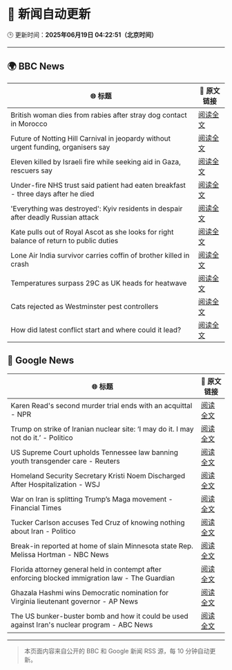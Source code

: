# 🧠 新闻自动更新

🕒 更新时间：**2025年06月19日 04:22:51（北京时间）**

---

## 🌍 BBC News

| 🌐 标题 | 🔗 原文链接 |
|--------|-------------|
| British woman dies from rabies after stray dog contact in Morocco | [阅读全文](https://www.bbc.com/news/articles/c98wyllp170o) |
| Future of Notting Hill Carnival in jeopardy without urgent funding, organisers say | [阅读全文](https://www.bbc.com/news/articles/cq8zxk083qko) |
| Eleven killed by Israeli fire while seeking aid in Gaza, rescuers say | [阅读全文](https://www.bbc.com/news/articles/c7841705x18o) |
| Under-fire NHS trust said patient had eaten breakfast - three days after he died | [阅读全文](https://www.bbc.com/news/articles/cly2r0x9xwlo) |
| 'Everything was destroyed': Kyiv residents in despair after deadly Russian attack | [阅读全文](https://www.bbc.com/news/articles/c98j1y70e95o) |
| Kate pulls out of Royal Ascot as she looks for right balance of return to public duties | [阅读全文](https://www.bbc.com/news/articles/cjrl34rvdxdo) |
| Lone Air India survivor carries coffin of brother killed in crash | [阅读全文](https://www.bbc.com/news/articles/cvg8591rpjyo) |
| Temperatures surpass 29C as UK heads for heatwave | [阅读全文](https://www.bbc.com/news/articles/c8d6jmmdq5go) |
| Cats rejected as Westminster pest controllers | [阅读全文](https://www.bbc.com/news/articles/cqjqrddnldgo) |
| How did latest conflict start and where could it lead? | [阅读全文](https://www.bbc.com/news/articles/cdj9vj8glg2o) |

## 📰 Google News

| 🌐 标题 | 🔗 原文链接 |
|--------|-------------|
| Karen Read's second murder trial ends with an acquittal - NPR | [阅读全文](https://news.google.com/rss/articles/CBMilAFBVV95cUxPUWRzYmJfc1lpMWZQYUdQR0t0YTRmbE9lZ3hKaGZ5MTlMM0NaeXNlaWRtZUUwc2hCOVN0LWVBZmFueGhTWlF3d0R0dkROa0wwbm9ibUROY3RSQjZkamo5Um9MVW82dTZ3YTJOQ0RQdGZzeUdVUGRQMUJNUTRDQzhCbHhybVRVa0dDdkFrai1PS2tGSVgy?oc=5) |
| Trump on strike of Iranian nuclear site: ‘I may do it. I may not do it.’ - Politico | [阅读全文](https://news.google.com/rss/articles/CBMie0FVX3lxTE9nRDE5TU51aGQydzgyWk1NVzhmTDFreFFPQ3lOQXMtV1B3WTlxMFRYeFpCRko5Yi1RX0lxeVB2RUxmTllVWmRheFRGaldrVVVOb3lVWVd1YmVUUlUwLUY4RmdSQXJpVUdxRFRWY0RLUHRzd19YSUtQa0UwOA?oc=5) |
| US Supreme Court upholds Tennessee law banning youth transgender care - Reuters | [阅读全文](https://news.google.com/rss/articles/CBMisgFBVV95cUxORElVazRzY3RmZjZ2UFpGRUNwOXBtYkg5ZmY3OE1PVk01M2RHcTRieEw2QWRhSnprX3FldVdjRU5qM3JzeXlKOE5BbjNhS1JRTXZKX0JSd0oxdVFmNEVUSGVGekVjUVJ1dEh1dlFXOXZrdHJSeHpIaEpXaFRlbVVCdHBtY0diQlpwNURVZGx1V2ZkRTlhc3F2Zm1VeUlRVUM4dUtrR0JhT250QzU0Y2JPeWNR?oc=5) |
| Homeland Security Secretary Kristi Noem Discharged After Hospitalization - WSJ | [阅读全文](https://news.google.com/rss/articles/CBMikwFBVV95cUxOcVljQVlmRDZPZ1d3X3Zuak5ETFZmSTFIbVFJSWJuaFluc3A3QThraHVfX1AtX0MtbkNWUzhHYmNPSHV6Ym1RRjZPdm1JYlAtYWpRQWpnRHZvcFVaZklqMW9oRXpMREVFanJxdDBwQUp4WEdwNm1PTXpiVE1wYWg2ZVY5azBxdHBBTWQ4UkxqS2xBM2s?oc=5) |
| War on Iran is splitting Trump’s Maga movement - Financial Times | [阅读全文](https://news.google.com/rss/articles/CBMicEFVX3lxTFBCSjJfbFJnaDdDUy0za1M4R3h1a1ZMU3VFcUxfaG5KYVRpWEhSMmNZX0JNN042YktacjdNUFVjQzhDQTY2S1VrdVQ3S3ZXbW9HanJ6LWozcWpOb3lkcTJsVnhKLThhRnk0ZURwc1BIdVQ?oc=5) |
| Tucker Carlson accuses Ted Cruz of knowing nothing about Iran - Politico | [阅读全文](https://news.google.com/rss/articles/CBMihgFBVV95cUxPcTlaOEloTVNIQ2tHb0s2V3h4STJFeGtMMFA0RkFqVWFTSVhqT3YzOWFDejhYVHRUWC1NTUo3S3BlMWN6U1pNenlxMjdUY2U5YVVEOGJCaXJFZHF0bkZIWVF1bUFCNGNSeFVtYnZVVUJWd1lnUmUzY01lYWlVZFIxU3lONDg0dw?oc=5) |
| Break-in reported at home of slain Minnesota state Rep. Melissa Hortman - NBC News | [阅读全文](https://news.google.com/rss/articles/CBMirgFBVV95cUxNUFQtU0F4eTJaV1NfVV95WUJZMTNRMWZ4d0duX1RUUVlCTzczR0wxeVBxU19UYldwT3IzTVgzNElhbkJDakdzd3RmMjBIU2FvanB2UXJrV0VLZmtWOU53SThVUXpUM0N1NGdGbHl2RDE4akhVT3o3LUJRdmxIckxpM3ZwcGlUU0VCQ3FHVThxT3o3R0FZeWpLZVRVWW80dzZ1QnN6em9JVGNFX3o0TXfSAVZBVV95cUxNakpnbXJ5b2tEeDU5OUF6ME5PbmR4d3FwaV9XenhSaFhQNTBGLWhCcVhWNlU0a2hfeUQ0RTdta0NMSmhUWUZjQUpReDVuNW5oMkhvTnhvUQ?oc=5) |
| Florida attorney general held in contempt after enforcing blocked immigration law - The Guardian | [阅读全文](https://news.google.com/rss/articles/CBMiowFBVV95cUxPZXdvV1BoSnMzVlA4d19RblFmWTZiNUFyRXhrcE5tdE5ZTncxMWtPQlU1TlpEekh0WjRkc2tSSFpJaUhqWjF6YWRCNlVkcjZwZnQxUVV0R0l2ejlwbVRTaTBZNi1SUWhOR1oyeENtQlF4RDNfVFVVMVE2OGR6eEJVS2Eya2dIYWNoa25OaEZLX2RGWVVHS09pNS1Ka3NyVWY1dXVr?oc=5) |
| Ghazala Hashmi wins Democratic nomination for Virginia lieutenant governor - AP News | [阅读全文](https://news.google.com/rss/articles/CBMisgFBVV95cUxQU0NOYmI1MndwbTQ0Q3M1QlNLcUFValBCd2hmb01jZVV0b0dRcWF4UkU2aTNXdW1hc3ZOOHBCRTRGc3FMYnpfOU4tdHFfaC1RcE00MEZqWjhRR2FHeWtpRUs3LXE2YUdnNF9Gd1IweUtKVlYtcmJteGkwVzJMZlZqZGlIMWhYcXVURHBpQk5FamdzOWNwTWJwWGtQSURER1dSajJfVEthV0hKQ2FqVS0xaG5n?oc=5) |
| The US bunker-buster bomb and how it could be used against Iran's nuclear program - ABC News | [阅读全文](https://news.google.com/rss/articles/CBMimgFBVV95cUxNWktTUGtwSXJWWlFPT1hGUERPLTlWQWl3SnRPUko1MVAtak85WHpNVHdzX3dBX2FEZTQxeHI0Q0ZQMmM1eEpEaE84MnV5QmZRZmdiSGJ6aHVKV1RaX2NXb1BoRmRXb1JRanRtR3QzVTlVVFNwVlJLcWFHWHFFX2xaRFJsZFNlZTFqZkwwRFpkSmtKMVotamRyOFFB0gGfAUFVX3lxTE96cnY3bExDQVdhWnA5NzlDS0lFOFZDN0kzenloSHhid3dJdFlVQ1FpajVpSUZLYnNfaUlVTDlOeVJFVVJhSVk4TGh5RzVBcnp2MC1TMldya0kxOTNWMkxMLXVqd3F0eVY5LU0xQVJzT1JhSEdiS3pKdTFydURvQUF3QTUzVjlFMXc4aGhDMGdSQTdoRFE5eVQwcUc2VDNQNA?oc=5) |

---
> 本页面内容来自公开的 BBC 和 Google 新闻 RSS 源，每 10 分钟自动更新。